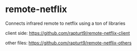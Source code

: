 # remote-netflix
Connects infrared remote to netflix using a ton of libraries

client side: https://github.com/rapturt9/remote-netflix-client

other files: https://github.com/rapturt9/remote-netflix-others
